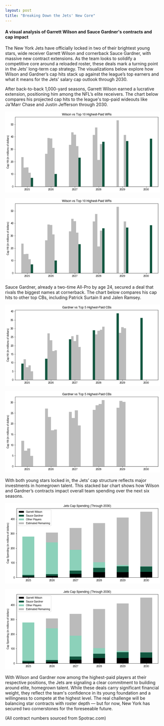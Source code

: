 ```yaml
---
layout: post
title: "Breaking Down the Jets' New Core"
---
```



#### **A visual analysis of Garrett Wilson and Sauce Gardner's contracts and cap impact**





The New York Jets have officially locked in two of their brightest young stars, wide receiver Garrett Wilson and cornerback Sauce Gardner, with massive new contract extensions. As the team looks to solidify a competitive core around a reloaded roster, these deals mark a turning point in the Jets’ long-term cap strategy. The visualizations below explore how Wilson and Gardner’s cap hits stack up against the league’s top earners and what it means for the Jets' salary cap outlook through 2030.

After back-to-back 1,000-yard seasons, Garrett Wilson earned a lucrative extension, positioning him among the NFL’s elite receivers. The chart below compares his projected cap hits to the league's top-paid wideouts like Ja'Marr Chase and Justin Jefferson through 2030.








    
![png](2025-7-25-Jets_files/2025-7-25-Jets_6_0.png)
    




    
![png](2025-7-25-Jets_files/2025-7-25-Jets_6_1.png)
    


Sauce Gardner, already a two-time All-Pro by age 24, secured a deal that rivals the biggest names at cornerback. The chart below compares his cap hits to other top CBs, including Patrick Surtain II and Jalen Ramsey.








    
![png](2025-7-25-Jets_files/2025-7-25-Jets_9_0.png)
    




    
![png](2025-7-25-Jets_files/2025-7-25-Jets_9_1.png)
    


With both young stars locked in, the Jets’ cap structure reflects major investments in homegrown talent. This stacked bar chart shows how Wilson and Gardner’s contracts impact overall team spending over the next six seasons.










    
![png](2025-7-25-Jets_files/2025-7-25-Jets_13_0.png)
    




    
![png](2025-7-25-Jets_files/2025-7-25-Jets_13_1.png)
    


With Wilson and Gardner now among the highest-paid players at their respective positions, the Jets are signaling a clear commitment to building around elite, homegrown talent. While these deals carry significant financial weight, they reflect the team's confidence in its young foundation and a willingness to compete at the highest level. The real challenge will be balancing star contracts with roster depth — but for now, New York has secured two cornerstones for the foreseeable future.

(All contract numbers sourced from Spotrac.com)
